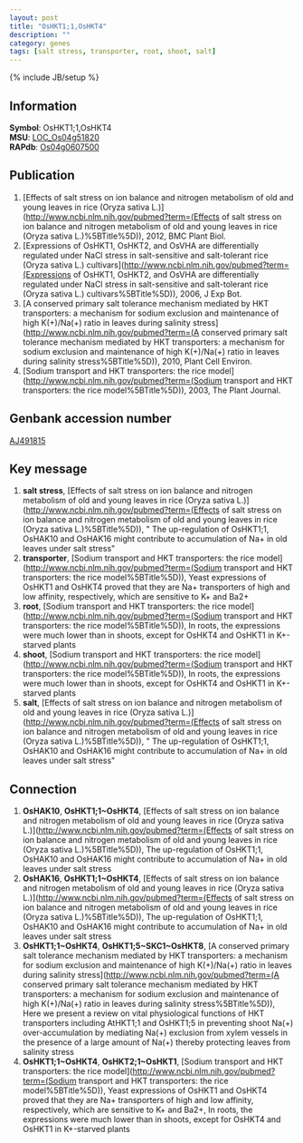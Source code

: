 ```yaml
---
layout: post
title: "OsHKT1;1,OsHKT4"
description: ""
category: genes
tags: [salt stress, transporter, root, shoot, salt]
---
```

{% include JB/setup %}

## Information
__Symbol__: OsHKT1;1,OsHKT4  
__MSU__: [LOC_Os04g51820](http://rice.plantbiology.msu.edu/cgi-bin/ORF_infopage.cgi?orf=LOC_Os04g51820)  
__RAPdb__: [Os04g0607500](http://rapdb.dna.affrc.go.jp/viewer/gbrowse_details/irgsp1?name=Os04g0607500)  

## Publication
1. [Effects of salt stress on ion balance and nitrogen metabolism of old and young leaves in rice (Oryza sativa L.)](http://www.ncbi.nlm.nih.gov/pubmed?term=(Effects of salt stress on ion balance and nitrogen metabolism of old and young leaves in rice (Oryza sativa L.)%5BTitle%5D)), 2012, BMC Plant Biol.
2. [Expressions of OsHKT1, OsHKT2, and OsVHA are differentially regulated under NaCl stress in salt-sensitive and salt-tolerant rice (Oryza sativa L.) cultivars](http://www.ncbi.nlm.nih.gov/pubmed?term=(Expressions of OsHKT1, OsHKT2, and OsVHA are differentially regulated under NaCl stress in salt-sensitive and salt-tolerant rice (Oryza sativa L.) cultivars%5BTitle%5D)), 2006, J Exp Bot.
3. [A conserved primary salt tolerance mechanism mediated by HKT transporters: a mechanism for sodium exclusion and maintenance of high K(+)/Na(+) ratio in leaves during salinity stress](http://www.ncbi.nlm.nih.gov/pubmed?term=(A conserved primary salt tolerance mechanism mediated by HKT transporters: a mechanism for sodium exclusion and maintenance of high K(+)/Na(+) ratio in leaves during salinity stress%5BTitle%5D)), 2010, Plant Cell Environ.
4. [Sodium transport and HKT transporters: the rice model](http://www.ncbi.nlm.nih.gov/pubmed?term=(Sodium transport and HKT transporters: the rice model%5BTitle%5D)), 2003, The Plant Journal.

## Genbank accession number
[AJ491815](http://www.ncbi.nlm.nih.gov/nuccore/AJ491815)

## Key message
1. __salt stress__, [Effects of salt stress on ion balance and nitrogen metabolism of old and young leaves in rice (Oryza sativa L.)](http://www.ncbi.nlm.nih.gov/pubmed?term=(Effects of salt stress on ion balance and nitrogen metabolism of old and young leaves in rice (Oryza sativa L.)%5BTitle%5D)), " The up-regulation of OsHKT1;1, OsHAK10 and OsHAK16 might contribute to accumulation of Na+ in old leaves under salt stress"
2. __transporter__, [Sodium transport and HKT transporters: the rice model](http://www.ncbi.nlm.nih.gov/pubmed?term=(Sodium transport and HKT transporters: the rice model%5BTitle%5D)),  Yeast expressions of OsHKT1 and OsHKT4 proved that they are Na+ transporters of high and low affinity, respectively, which are sensitive to K+ and Ba2+
3. __root__, [Sodium transport and HKT transporters: the rice model](http://www.ncbi.nlm.nih.gov/pubmed?term=(Sodium transport and HKT transporters: the rice model%5BTitle%5D)),  In roots, the expressions were much lower than in shoots, except for OsHKT4 and OsHKT1 in K+-starved plants
4. __shoot__, [Sodium transport and HKT transporters: the rice model](http://www.ncbi.nlm.nih.gov/pubmed?term=(Sodium transport and HKT transporters: the rice model%5BTitle%5D)),  In roots, the expressions were much lower than in shoots, except for OsHKT4 and OsHKT1 in K+-starved plants
5. __salt__, [Effects of salt stress on ion balance and nitrogen metabolism of old and young leaves in rice (Oryza sativa L.)](http://www.ncbi.nlm.nih.gov/pubmed?term=(Effects of salt stress on ion balance and nitrogen metabolism of old and young leaves in rice (Oryza sativa L.)%5BTitle%5D)), " The up-regulation of OsHKT1;1, OsHAK10 and OsHAK16 might contribute to accumulation of Na+ in old leaves under salt stress"

## Connection
1. __OsHAK10__, __OsHKT1;1~OsHKT4__, [Effects of salt stress on ion balance and nitrogen metabolism of old and young leaves in rice (Oryza sativa L.)](http://www.ncbi.nlm.nih.gov/pubmed?term=(Effects of salt stress on ion balance and nitrogen metabolism of old and young leaves in rice (Oryza sativa L.)%5BTitle%5D)),  The up-regulation of OsHKT1;1, OsHAK10 and OsHAK16 might contribute to accumulation of Na+ in old leaves under salt stress
2. __OsHAK16__, __OsHKT1;1~OsHKT4__, [Effects of salt stress on ion balance and nitrogen metabolism of old and young leaves in rice (Oryza sativa L.)](http://www.ncbi.nlm.nih.gov/pubmed?term=(Effects of salt stress on ion balance and nitrogen metabolism of old and young leaves in rice (Oryza sativa L.)%5BTitle%5D)),  The up-regulation of OsHKT1;1, OsHAK10 and OsHAK16 might contribute to accumulation of Na+ in old leaves under salt stress
3. __OsHKT1;1~OsHKT4__, __OsHKT1;5~SKC1~OsHKT8__, [A conserved primary salt tolerance mechanism mediated by HKT transporters: a mechanism for sodium exclusion and maintenance of high K(+)/Na(+) ratio in leaves during salinity stress](http://www.ncbi.nlm.nih.gov/pubmed?term=(A conserved primary salt tolerance mechanism mediated by HKT transporters: a mechanism for sodium exclusion and maintenance of high K(+)/Na(+) ratio in leaves during salinity stress%5BTitle%5D)),  Here we present a review on vital physiological functions of HKT transporters including AtHKT1;1 and OsHKT1;5 in preventing shoot Na(+) over-accumulation by mediating Na(+) exclusion from xylem vessels in the presence of a large amount of Na(+) thereby protecting leaves from salinity stress
4. __OsHKT1;1~OsHKT4__, __OsHKT2;1~OsHKT1__, [Sodium transport and HKT transporters: the rice model](http://www.ncbi.nlm.nih.gov/pubmed?term=(Sodium transport and HKT transporters: the rice model%5BTitle%5D)),  Yeast expressions of OsHKT1 and OsHKT4 proved that they are Na+ transporters of high and low affinity, respectively, which are sensitive to K+ and Ba2+, In roots, the expressions were much lower than in shoots, except for OsHKT4 and OsHKT1 in K+-starved plants


